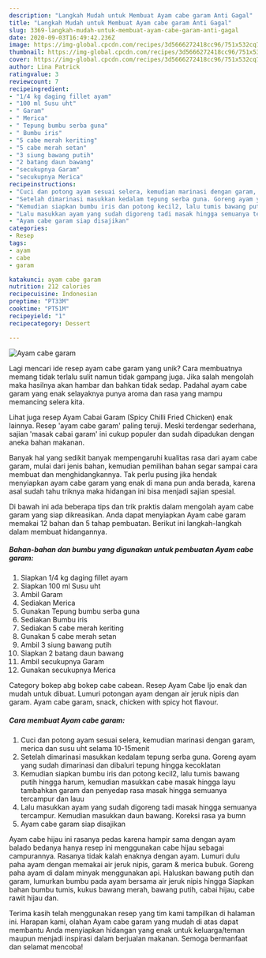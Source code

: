 ```yaml
---
description: "Langkah Mudah untuk Membuat Ayam cabe garam Anti Gagal"
title: "Langkah Mudah untuk Membuat Ayam cabe garam Anti Gagal"
slug: 3369-langkah-mudah-untuk-membuat-ayam-cabe-garam-anti-gagal
date: 2020-09-03T16:49:42.236Z
image: https://img-global.cpcdn.com/recipes/3d5666272418cc96/751x532cq70/ayam-cabe-garam-foto-resep-utama.jpg
thumbnail: https://img-global.cpcdn.com/recipes/3d5666272418cc96/751x532cq70/ayam-cabe-garam-foto-resep-utama.jpg
cover: https://img-global.cpcdn.com/recipes/3d5666272418cc96/751x532cq70/ayam-cabe-garam-foto-resep-utama.jpg
author: Lina Patrick
ratingvalue: 3
reviewcount: 7
recipeingredient:
- "1/4 kg daging fillet ayam"
- "100 ml Susu uht"
- " Garam"
- " Merica"
- " Tepung bumbu serba guna"
- " Bumbu iris"
- "5 cabe merah keriting"
- "5 cabe merah setan"
- "3 siung bawang putih"
- "2 batang daun bawang"
- "secukupnya Garam"
- "secukupnya Merica"
recipeinstructions:
- "Cuci dan potong ayam sesuai selera, kemudian marinasi dengan garam, merica dan susu uht selama 10-15menit"
- "Setelah dimarinasi masukkan kedalam tepung serba guna. Goreng ayam yang sudah dimarinasi dan dibaluri tepung hingga kecoklatan"
- "Kemudian siapkan bumbu iris dan potong kecil2, lalu tumis bawang putih hingga harum, kemudian masukkan cabe masak hingga layu tambahkan garam dan penyedap rasa masak hingga semuanya tercampur dan lauu"
- "Lalu masukkan ayam yang sudah digoreng tadi masak hingga semuanya tercampur. Kemudian masukkan daun bawang. Koreksi rasa ya bumn"
- "Ayam cabe garam siap disajikan"
categories:
- Resep
tags:
- ayam
- cabe
- garam

katakunci: ayam cabe garam 
nutrition: 212 calories
recipecuisine: Indonesian
preptime: "PT33M"
cooktime: "PT51M"
recipeyield: "1"
recipecategory: Dessert

---
```



![Ayam cabe garam](https://img-global.cpcdn.com/recipes/3d5666272418cc96/751x532cq70/ayam-cabe-garam-foto-resep-utama.jpg)

Lagi mencari ide resep ayam cabe garam yang unik? Cara membuatnya memang tidak terlalu sulit namun tidak gampang juga. Jika salah mengolah maka hasilnya akan hambar dan bahkan tidak sedap. Padahal ayam cabe garam yang enak selayaknya punya aroma dan rasa yang mampu memancing selera kita.

Lihat juga resep Ayam Cabai Garam (Spicy Chilli Fried Chicken) enak lainnya. Resep &#39;ayam cabe garam&#39; paling teruji. Meski terdengar sederhana, sajian &#39;masak cabai garam&#39; ini cukup populer dan sudah dipadukan dengan aneka bahan makanan.

Banyak hal yang sedikit banyak mempengaruhi kualitas rasa dari ayam cabe garam, mulai dari jenis bahan, kemudian pemilihan bahan segar sampai cara membuat dan menghidangkannya. Tak perlu pusing jika hendak menyiapkan ayam cabe garam yang enak di mana pun anda berada, karena asal sudah tahu triknya maka hidangan ini bisa menjadi sajian spesial.


Di bawah ini ada beberapa tips dan trik praktis dalam mengolah ayam cabe garam yang siap dikreasikan. Anda dapat menyiapkan Ayam cabe garam memakai 12 bahan dan 5 tahap pembuatan. Berikut ini langkah-langkah dalam membuat hidangannya.

<!--inarticleads1-->

##### Bahan-bahan dan bumbu yang digunakan untuk pembuatan Ayam cabe garam:

1. Siapkan 1/4 kg daging fillet ayam
1. Siapkan 100 ml Susu uht
1. Ambil  Garam
1. Sediakan  Merica
1. Gunakan  Tepung bumbu serba guna
1. Sediakan  Bumbu iris
1. Sediakan 5 cabe merah keriting
1. Gunakan 5 cabe merah setan
1. Ambil 3 siung bawang putih
1. Siapkan 2 batang daun bawang
1. Ambil secukupnya Garam
1. Gunakan secukupnya Merica


Category bokep abg bokep cabe cabean. Resep Ayam Cabe Ijo enak dan mudah untuk dibuat. Lumuri potongan ayam dengan air jeruk nipis dan garam. Ayam cabe garam, snack, chicken with spicy hot flavour. 

<!--inarticleads2-->

##### Cara membuat Ayam cabe garam:

1. Cuci dan potong ayam sesuai selera, kemudian marinasi dengan garam, merica dan susu uht selama 10-15menit
1. Setelah dimarinasi masukkan kedalam tepung serba guna. Goreng ayam yang sudah dimarinasi dan dibaluri tepung hingga kecoklatan
1. Kemudian siapkan bumbu iris dan potong kecil2, lalu tumis bawang putih hingga harum, kemudian masukkan cabe masak hingga layu tambahkan garam dan penyedap rasa masak hingga semuanya tercampur dan lauu
1. Lalu masukkan ayam yang sudah digoreng tadi masak hingga semuanya tercampur. Kemudian masukkan daun bawang. Koreksi rasa ya bumn
1. Ayam cabe garam siap disajikan


Ayam cabe hijau ini rasanya pedas karena hampir sama dengan ayam balado bedanya hanya resep ini menggunakan cabe hijau sebagai campurannya. Rasanya tidak kalah enaknya dengan ayam. Lumuri dulu paha ayam dengan memakai air jeruk nipis, garam &amp; merica bubuk. Goreng paha ayam di dalam minyak menggunakan api. Haluskan bawang putih dan garam, lumurkan bumbu pada ayam bersama air jeruk nipis hingga Siapkan bahan bumbu tumis, kukus bawang merah, bawang putih, cabai hijau, cabe rawit hijau dan. 

Terima kasih telah menggunakan resep yang tim kami tampilkan di halaman ini. Harapan kami, olahan Ayam cabe garam yang mudah di atas dapat membantu Anda menyiapkan hidangan yang enak untuk keluarga/teman maupun menjadi inspirasi dalam berjualan makanan. Semoga bermanfaat dan selamat mencoba!
